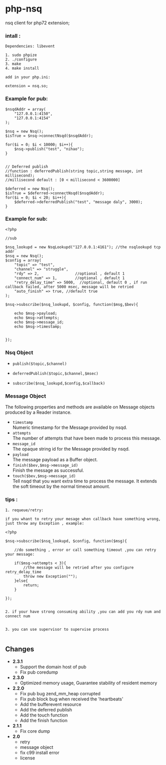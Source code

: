 # php-nsq

nsq  client for php72 extension;


### intall :

    Dependencies: libevent

    1. sudo phpize
    2. ./configure 
    3. make  
    4. make install  

    add in your php.ini:

    extension = nsq.so;


### Example for pub:

```
$nsqdAddr = array(
    "127.0.0.1:4150",
    "127.0.0.1:4154"
);

$nsq = new Nsq();
$isTrue = $nsq->connectNsqd($nsqdAddr);

for($i = 0; $i < 10000; $i++){
    $nsq->publish("test", "nihao");
}


// Deferred publish 
//function : deferredPublish(string topic,string message, int millisecond); 
//millisecond default : [0 < millisecond < 3600000]

$deferred = new Nsq();
$isTrue = $deferred->connectNsqd($nsqdAddr);
for($i = 0; $i < 20; $i++){
    $deferred->deferredPublish("test", "message daly", 3000); 
}

```

### Example for sub:
```
<?php 

//sub

$nsq_lookupd = new NsqLookupd("127.0.0.1:4161"); //the nsqlookupd tcp addr
$nsq = new Nsq();
$config = array(
    "topic" => "test",
    "channel" => "struggle",
    "rdy" => 2,                //optional , default 1
    "connect_num" => 1,        //optional , default 1   
    "retry_delay_time" => 5000,  //optional, default 0 , if run callback failed, after 5000 msec, message will be retried
    "auto_finish" => true, //default true
);

$nsq->subscribe($nsq_lookupd, $config, function($msg,$bev){ 

    echo $msg->payload;
    echo $msg->attempts;
    echo $msg->message_id;
    echo $msg->timestamp;


});

```
### Nsq Object

* `publish($topic,$channel)` <br/>

* `deferredPublish($topic,$channel,$msec)` <br/>

* `subscribe($nsq_lookupd,$config,$callback)` <br/>

### Message Object

The following properties and methods are available on Message objects produced by a Reader
instance.

* `timestamp` <br/>
  Numeric timestamp for the Message provided by nsqd.
* `attempts` <br/>
  The number of attempts that have been made to process this message.
* `message_id` <br/>
  The opaque string id for the Message provided by nsqd.
* `payload` <br/>
  The message payload as a Buffer object.
* `finish($bev,$msg->message_id)` <br/>
  Finish the message as successful.
* `touch($bev,$msg->message_id)` <br/>
  Tell nsqd that you want extra time to process the message. It extends the
  soft timeout by the normal timeout amount.



### tips :

```
1. requeue/retry:

if you whant to retry your mesage when callback have something wrong, just throw any Exception , example:

<?php 

$nsq->subscribe($nsq_lookupd, $config, function($msg){ 

    //do something , error or call something timeout ,you can retry your message:

    if($msg->attempts < 3){
        //the message will be retried after you configure retry_delay_time 
        throw new Exception(""); 
    }else{
        return;
    }

});


2. if your have strong consuming ability ,you can add you rdy num and connect num


3. you can use supervisor to supervise process


```

Changes
-------
* **2.3.1**
  * Support the domain host of pub
  * Fix pub coredump 
* **2.3.0**
  * Optimized memory usage,  Guarantee stability of resident memory 
* **2.2.0**
  * Fix pub bug zend_mm_heap corrupted 
  * Fix pub block bug  when received the 'heartbeats' 
  * Add the bufferevent resource
  * Add the deferred publish
  * Add the touch function
  * Add the finish function
* **2.1.1**
  * Fix core dump
* **2.0**
  * retry
  * message object
  * fix c99 install error
  * license
